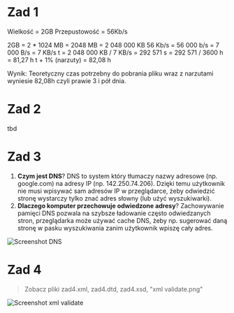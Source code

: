 # Zad 1

Wielkość = 2GB
Przepustowość = 56Kb/s

2GB = 2 * 1024 MB = 2048 MB = 2 048 000 KB 
56 Kb/s = 56 000 b/s = 7 000 B/s = 7 KB/s
t = 2 048 000 KB / 7 KB/s = 292 571 s = 292 571 / 3600 h = 81,27 h
t + 1% (narzuty) = 82,08 h

Wynik: Teoretyczny czas potrzebny do pobrania pliku wraz z narzutami wyniesie 82,08h czyli prawie 3 i pół dnia. 

# Zad 2 

tbd

# Zad 3

1. **Czym jest DNS**?
DNS to system który tłumaczy nazwy adresowe (np. google.com) na adresy IP (np. 142.250.74.206). Dzięki temu użytkownik nie musi wpisywać sam adresów IP w przeglądarce, żeby odwiedzić stronę wystarczy tylko znać adres słowny (lub użyć wyszukiwarki).
2. **Dlaczego komputer przechowuje odwiedzone adresy**?
Zachowywanie pamięci DNS pozwala na szybsze ładowanie często odwiedzanych stron, przeglądarka może używać cache DNS, żeby np. sugerować daną stronę w pasku wyszukiwania zanim użytkownik wpiszę cały adres. 

![Screenshot DNS](/assets/dns.png "dns")

# Zad 4

> Zobacz pliki zad4.xml, zad4.dtd, zad4.xsd, "xml validate.png"

![Screenshot xml validate](/assets/xml%20validate.png "xmlval")




